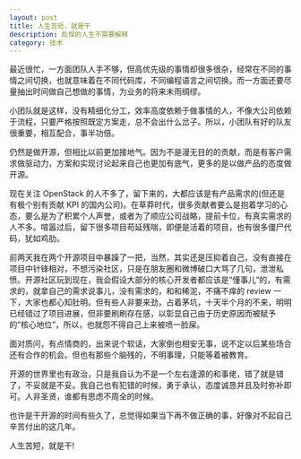 ```yaml
---
layout: post
title: 人生苦短，就是干
description: 彪悍的人生不需要解释
category: 技术
---
```


最近很忙，一方面团队人手不够，但高优先级的事情却很多很杂，经常在不同的事情之间切换，也就意味着在不同代码库，不同编程语言之间切换。而一方面还要尽量抽出时间做自己想做的事情，为业务的将来未雨绸缪。

小团队就是这样，没有精细化分工，效率高度依赖于做事情的人，不像大公司依赖于流程，只要严格按照既定方案走，总不会出什么岔子。所以，小团队有好的队友很重要，相互配合，事半功倍。

仍然是做开源，但相比以前更加接地气。因为不是漫无目的的贡献，而是有客户需求做驱动力，方案和实现讨论起来自己也更加有底气，更多的是以做产品的态度做开源。

现在关注 OpenStack 的人不多了，留下来的，大都应该是有产品需求的(但还是有极个别有贡献 KPI 的国内公司)。在草莽时代，很多贡献者要么是抱着学习的心态，要么是为了积累个人声誉，或者为了顺应公司战略，提前卡位，有真实需求的人不多。喧嚣过后，留下很多项目苟延残喘，即便是活着的项目，也有很多僵尸代码，犹如鸡肋。

前两天我在两个开源项目中暴躁了一把，当然，其实还是压抑着自己，没有直接在项目中针锋相对，不想污染社区，只是在朋友圈和微博破口大骂了几句，泄泄私愤。开源社区玩到现在，我会假设大部分的核心开发者都应该是“懂事儿”的，有需求的，就拿自己的需求说事儿，没有需求的，和和稀泥，不痛不痒的 review 一下，大家也都心知肚明。但有些人非要来劲，占着茅坑，十天半个月的不来，明明已经错过了项目进展，但非要刷刷存在感，以彰显自己由于历史原因而被赋予的“核心地位”，所以，也就怨不得自己上来被喷一脸屎。

面对质问，有点情商的，出来说个软话，大家倒也相安无事，说不定以后某些场合还有合作的机会。但也有那些个脑残的，不明事理，只能等着被教育。

开源的世界里也有政治，只是我自认为不是一个左右逢源的和事佬，错了就是错了，不妥就是不妥。我自己也有犯错的时候，勇于承认，态度诚恳并且及时弥补即可。人非圣贤，谁都有思虑不周全的时候。

也许是干开源的时间有些久了，总觉得如果当下再不做正确的事，好像对不起自己辛苦付出的这几年。

人生苦短，就是干!